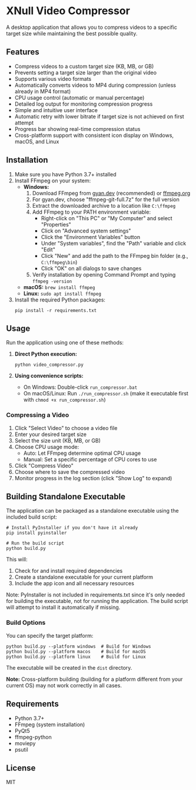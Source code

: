# XNull Video Compressor

A desktop application that allows you to compress videos to a specific target size while maintaining the best possible quality.

## Features

- Compress videos to a custom target size (KB, MB, or GB)
- Prevents setting a target size larger than the original video
- Supports various video formats
- Automatically converts videos to MP4 during compression (unless already in MP4 format)
- CPU usage control (automatic or manual percentage)
- Detailed log output for monitoring compression progress
- Simple and intuitive user interface
- Automatic retry with lower bitrate if target size is not achieved on first attempt
- Progress bar showing real-time compression status
- Cross-platform support with consistent icon display on Windows, macOS, and Linux

## Installation

1. Make sure you have Python 3.7+ installed
2. Install FFmpeg on your system:
   - **Windows:**
     1. Download FFmpeg from [gyan.dev](https://www.gyan.dev/ffmpeg/builds/) (recommended) or [ffmpeg.org](https://ffmpeg.org/download.html)
     2. For gyan.dev, choose "ffmpeg-git-full.7z" for the full version
     3. Extract the downloaded archive to a location like `C:\ffmpeg`
     4. Add FFmpeg to your PATH environment variable:
        - Right-click on "This PC" or "My Computer" and select "Properties"
        - Click on "Advanced system settings"
        - Click the "Environment Variables" button
        - Under "System variables", find the "Path" variable and click "Edit"
        - Click "New" and add the path to the FFmpeg bin folder (e.g., `C:\ffmpeg\bin`)
        - Click "OK" on all dialogs to save changes
     5. Verify installation by opening Command Prompt and typing `ffmpeg -version`
   - **macOS:** `brew install ffmpeg`
   - **Linux:** `sudo apt install ffmpeg`
3. Install the required Python packages:
   ```
   pip install -r requirements.txt
   ```

## Usage

Run the application using one of these methods:

1. **Direct Python execution:**
   ```
   python video_compressor.py
   ```

2. **Using convenience scripts:**
   - On Windows: Double-click `run_compressor.bat`
   - On macOS/Linux: Run `./run_compressor.sh` (make it executable first with `chmod +x run_compressor.sh`)

### Compressing a Video

1. Click "Select Video" to choose a video file
2. Enter your desired target size
3. Select the size unit (KB, MB, or GB)
4. Choose CPU usage mode:
   - Auto: Let FFmpeg determine optimal CPU usage
   - Manual: Set a specific percentage of CPU cores to use
5. Click "Compress Video"
6. Choose where to save the compressed video
7. Monitor progress in the log section (click "Show Log" to expand)

## Building Standalone Executable

The application can be packaged as a standalone executable using the included build script:

```
# Install PyInstaller if you don't have it already
pip install pyinstaller

# Run the build script
python build.py
```

This will:
1. Check for and install required dependencies
2. Create a standalone executable for your current platform
3. Include the app icon and all necessary resources

Note: PyInstaller is not included in requirements.txt since it's only needed for building the executable, not for running the application. The build script will attempt to install it automatically if missing.

### Build Options

You can specify the target platform:

```
python build.py --platform windows  # Build for Windows
python build.py --platform macos    # Build for macOS
python build.py --platform linux    # Build for Linux
```

The executable will be created in the `dist` directory.

**Note:** Cross-platform building (building for a platform different from your current OS) may not work correctly in all cases.

## Requirements

- Python 3.7+
- FFmpeg (system installation)
- PyQt5
- ffmpeg-python
- moviepy
- psutil

## License

MIT 
